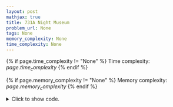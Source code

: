 ```yaml
---
layout: post
mathjax: true
title: 731A Night Museum
problem_url: None
tags: None
memory_complexity: None
time_complexity: None
---
```




{% if page.time_complexity != "None" %}
Time complexity: ${{ page.time_complexity }}$
{% endif %}

{% if page.memory_complexity != "None" %}
Memory complexity: ${{ page.memory_complexity }}$
{% endif %}

<details>
<summary>
<p style="display:inline">Click to show code.</p>
</summary>
```cpp
{% raw %}
using namespace std;
inline int ord(char c) { return c - 'a'; }
int main(void)
{
    int ans = 0, last = 0;
    string s;
    cin >> s;
    for (auto c : s)
    {
        ans += min(26 - abs(ord(c) - last), abs(ord(c) - last));
        last = ord(c);
    }
    cout << ans << endl;
    return 0;
}

{% endraw %}
```
</details>

